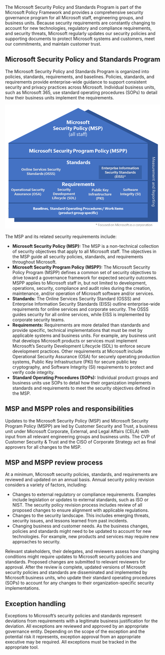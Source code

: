 The Microsoft Security Policy and Standards Program is part of the Microsoft Policy Framework and provides a comprehensive security governance program for all Microsoft staff, engineering groups, and business units. Because security requirements are constantly changing to account for new technologies, regulatory and compliance requirements, and security threats, Microsoft regularly updates our security policies and supporting documents to protect Microsoft systems and customers, meet our commitments, and maintain customer trust.

## Microsoft Security Policy and Standards Program

The Microsoft Security Policy and Standards Program is organized into policies, standards, requirements, and baselines. Policies, standards, and requirements provide enterprise-wide guidance to support consistent security and privacy practices across Microsoft. Individual business units, such as Microsoft 365, use standard operating procedures (SOPs) to detail how their business units implement the requirements.

![a graphic representation of Microsoft Security Policy and Standards Program structure from top to bottom](../media/security-policy-standards-program.png)

The MSP and its related security requirements include:

- **Microsoft Security Policy (MSP):** The MSP is a non-technical collection of security objectives that apply to all Microsoft staff. The objectives in the MSP guide all security policies, standards, and requirements throughout Microsoft.
- **Microsoft Security Program Policy (MSPP):** The Microsoft Security Policy Program (MSPP) defines a common set of security objectives to drive toward a governance framework for expected security outcomes. MSPP applies to Microsoft staff in, but not limited to development, operations, security, compliance and audit roles during the creation, maintenance, and/or operation of Microsoft software and/or services.
- **Standards:** The Online Services Security Standard (OSSS) and Enterprise Information Security Standards (EISS) outline enterprise-wide requirements for online services and corporate security. The OSSS guides security for all online services, while EISS is implemented by corporate security teams.
- **Requirements:** Requirements are more detailed than standards and provide specific, technical implementations that must be met by applicable systems and business units. For example, any business unit that develops Microsoft products or services must implement Microsoft’s Security Development Lifecycle (SDL) to enforce secure development practices. Other requirements at Microsoft include Operational Security Assurance (OSA) for securely operating production systems, Public Key Infrastructure (PKI) for secure public key cryptography, and Software Integrity (SI) requirements to protect and verify code integrity.
- **Standard Operating Procedures (SOPs):** Individual product groups and business units use SOPs to detail how their organization implements standards and requirements to meet the security objectives defined in the MSP.

## MSP and MSPP roles and responsibilities

Updates to the Microsoft Security Policy (MSP) and Microsoft Security Program Policy (MSPP) are led by Customer Security and Trust, a business unit under Microsoft Corporate, External, and Legal Affairs (CELA) with input from all relevant engineering groups and business units. The CVP of Customer Security & Trust and the CISO of Corporate Strategy act as final approvers for all changes to the MSP.

## MSP and MSPP review process

At a minimum, Microsoft security policies, standards, and requirements are reviewed and updated on an annual basis. Annual security policy revision considers a variety of factors, including:

- Changes to external regulatory or compliance requirements. Examples include legislation or updates to external standards, such as ISO or NIST. The security policy revision process includes review of all proposed changes to ensure alignment with applicable regulations.
- Changes to the security landscape. This includes emerging threats, security issues, and lessons learned from past incidents.
- Changing business and customer needs. As the business changes, policies and standards might need to be updated to account for new technologies. For example, new products and services may require new approaches to security.

Relevant stakeholders, their delegates, and reviewers assess how changing conditions might require updates to Microsoft security policies and standards. Proposed changes are submitted to relevant reviewers for approval. After the review is complete, updated versions of Microsoft security policies and standards are disseminated and implemented by Microsoft business units, who update their standard operating procedures (SOPs) to account for any changes to their organization-specific security implementations.

## Exception handling

Exceptions to Microsoft’s security policies and standards represent deviations from requirements with a legitimate business justification for the deviation. All exceptions are reviewed and approved by an appropriate governance entity. Depending on the scope of the exception and the potential risk it represents, exception approval from an appropriate executive may be required. All exceptions must be tracked in the appropriate tool.

